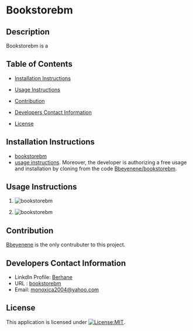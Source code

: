 # Bookstorebm

## Description
   Bookstorebm is a
   ## Table of Contents
   * [Installation Instructions](#installation-instructions)
   
   * [Usage Instructions](#usage-instructions)
   
   * [Contribution](#Contribution)
   
   * [Developers Contact Information](#Developers-Contact-Information)
     
  * [License](#license)

   ## Installation Instructions
  * [bookstorebm](https://bookstorebm.herokuapp.com/)
  * [usage instructions](#usage-instructions). Moreover, the developer is authorizing a free usage and installation by cloning from the code [Bbeyenene/bookstorebm](https://github.com/Bbeyenene/bookstorebm).
   ## Usage Instructions
   1.  ![bookstorebm](public/Images/transaction.png)

   2.  ![bookstorebm](public/Images/chart.png)
   
   ## Contribution
   [Bbeyenene](https://github.com/Bbeyenene) is the only contrubuter to this project.
   
   ## Developers Contact Information
   * LinkdIn Profile: [Berhane](https://www.linkedin.com/in/berhane-beyene/)
   * URL : [bookstorebm](https://bookstorebm.herokuapp.com/) 
   * Email: monoxica2004@yahoo.com
   ## License
   This application is licensed under [![License:MIT](https://img.shields.io/badge/License-ISC-yellow.svg)](https://opensource.org/licenses/ISC).